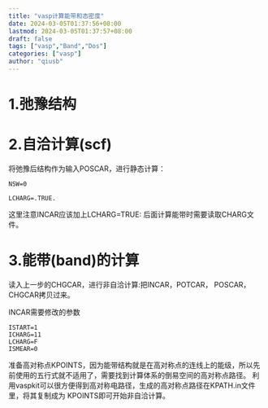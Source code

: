 ```yaml
---
title: "vasp计算能带和态密度"
date: 2024-03-05T01:37:56+08:00
lastmod: 2024-03-05T01:37:57+08:00
draft: false
tags: ["vasp","Band","Dos"]
categories: ["vasp"]
author: "qiusb"
---
```


# 1.弛豫结构



# 2.自洽计算(scf)
将弛豫后结构作为输入POSCAR，进行静态计算：
```
NSW=0    

LCHARG=.TRUE.
```
这里注意INCAR应该加上LCHARG=TRUE: 后面计算能带时需要读取CHARG文件。



# 3.能带(band)的计算
读入上一步的CHGCAR，进行非自洽计算:把INCAR，POTCAR， POSCAR，CHGCAR拷贝过来。

INCAR需要修改的参数
```
ISTART=1
ICHARG=11
LCHARG=F
ISMEAR=0
```
准备高对称点KPOINTS，因为能带结构就是在高对称点的连线上的能级，所以先前使用的五行式就不适用了，需要找到计算体系的倒易空间的高对称点路径。
利用vaspkit可以很方便得到高对称电路径，生成的高对称点路径在KPATH.in文件里，将其复制成为 KPOINTS即可开始非自洽计算。


